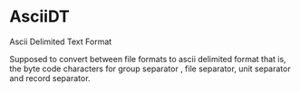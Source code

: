 # AsciiDT
Ascii Delimited Text Format


Supposed to convert between file formats to ascii delimited format
that is, the byte code characters for group separator , file separator, unit separator and record separator.
